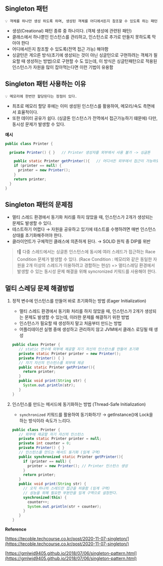 ## **Singleton 패턴**

<aside>
  
    💡 객체를 하나만 생성 하도록 하며, 생성된 객체를 어디에서든지 참조할 수 있도록 하는 패턴

</aside>

- 생성(Creational) 패턴 종류 중 하나이다. (객체 생성에 관련된 패턴)
- 클래스에서 하나뿐인 인스턴스를 관리하고, 인스턴스로 추가로 만들지 못하도록 막아야 한다
- 어디에서든지 참조할 수 있도록(전역 접근 가능) 해야함
- 싱글턴은 게으른 방식(초기에 생성되는 것이 아닌 싱글턴으로 구현하려는 객체가 필요할 때 생성하는 방법)으로 구현할 수 도 있는데, 이 방식은 싱글턴패턴으로 적용된 인스턴스가 자원을 많이 잡아먹는다면 이런 기법이 유용함

## **Singleton 패턴** 사용하는 이유

<aside>
  
    💡 메모리에 한번만 할당된다는 장점이 있다.

</aside>

- 최초로 메모리 할당 후에는 이미 생성된 인스턴스를 활용하여, 메모리/속도 측면에서 효율적이다.
- 또한 데이터 공유가 쉽다. (싱글톤 인스턴스가 전역에서 접근가능하기 떄문에) 다만, 동시성 문제가 발생할 수 있다.


**예시**

```java
public class Printer {

  private Printer() { }   // Printer 생성자를 외부에서 사용 불가 -> 싱글톤

    public static Printer getPrinter(){   // 어디서든 외부에서 접근이 가능하도록!
    if (printer == null) {
      printer = new Printer();
    }
    return printer;
  }
}
```

## **Singleton 패턴의** 문제점

- 멀티 스레드 환경에서 동기화 처리를 하지 않았을 때, 인스턴스가 2개가 생성되는 문제도 발생할 수 있다.
- 테스트하기 어렵다 → 자원을 공유하고 있기에 테스트를 수행하려면 매번 인스턴스 상태를 초기화해주어야 한다.
- 클라이언트가 구체적인 클래스에 의존하게 된다. → SOLID 원칙 중 DIP를 위반

> ❗🔎 다중 스레드에서는 싱글톤 인스턴스에 동시에 여러 스레드가 접근하는 Race Condition 문제가 발생할 수 있다.
(Race Condition : 메모리와 같은 동일한 자원을 2개 이상의 스레드가 이용하려고 경합하는 현상)
> => 멀티스레딩 환경에서 발생할 수 있는 동시성 문제 해결을 위해 syncronized 키워드를 사용해야 한다.
> 

## 멀티 스레딩 문제 해결방법

1. 정적 변수에 인스턴스를 만들어 바로 초기화하는 방법 (Eager Initialization)
    - 멀티 스레드 환경에서 동기화 처리를 하지 않았을 때, 인스턴스가 2개가 생성되는 문제도 발생할 수 있는데, 이러한 문제를 해결하기 위한 방법
    - 인스턴스가 필요할 때 생성하지 말고 처음부터 만드는 방법
    - 어플리테이션 실행 중에 생성하고 관리하지 않고 JVM에서 클래스 로딩될 때 생성
    
    ```java
    public class Printer {
       // static 변수에 외부에 제공할 자기 자신의 인스턴스를 만들어 초기화
       private static Printer printer = new Printer();
       private Printer() { }
       // 자기 자신의 인스턴스를 외부에 제공
       public static Printer getPrinter(){
         return printer;
       }
       public void print(String str) {
         System.out.println(str);
       }
    }
    ```
    
2. 인스턴스를 만드는 메서드에 동기화하는 방법 (Thread-Safe Initialization)
    - `synchronized` 키워드를 활용하여 동기화하기! → getInstance()에 Lock을 하는 방식이라 속도가 느리다.
    
    ```java
    public class Printer {
       // 외부에 제공할 자기 자신의 인스턴스
       private static Printer printer = null;
       private int counter = 0;
       private Printer() { }
       // 인스턴스를 만드는 메서드 동기화 (임계 구역)
       public synchronized static Printer getPrinter(){
         if (printer == null) {
           printer = new Printer(); // Printer 인스턴스 생성
         }
         return printer;
       }
       public void print(String str) {
         // 오직 하나의 스레드만 접근을 허용함 (임계 구역)
         // 성능을 위해 필요한 부분만을 임계 구역으로 설정한다.
         synchronized(this) {
           counter++;
           System.out.println(str + counter);
         }
       }
    }
    ```
    

**Reference**

[https://tecoble.techcourse.co.kr/post/2020-11-07-singleton/](https://tecoble.techcourse.co.kr/post/2020-11-07-singleton/)

[https://gmlwjd9405.github.io/2018/07/06/singleton-pattern.html](https://gmlwjd9405.github.io/2018/07/06/singleton-pattern.html)
